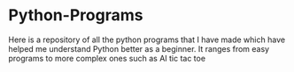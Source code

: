 # Python-Programs
Here is a repository of all the python programs that I have made which have helped me understand Python better as a beginner. It ranges from easy programs to more
complex ones such as AI tic tac toe
